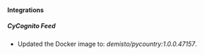 #### Integrations
##### CyCognito Feed
- Updated the Docker image to: *demisto/pycountry:1.0.0.47157*.
